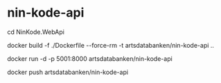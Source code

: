 # nin-kode-api

cd NinKode.WebApi

docker build -f ./Dockerfile --force-rm -t artsdatabanken/nin-kode-api ..

docker run -d -p 5001:8000 artsdatabanken/nin-kode-api

docker push artsdatabanken/nin-kode-api
